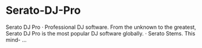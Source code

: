 # Serato-DJ-Pro
Serato DJ Pro · Professional DJ software. From the unknown to the greatest, Serato DJ Pro is the most popular DJ software globally. · Serato Stems. This mind- ...

